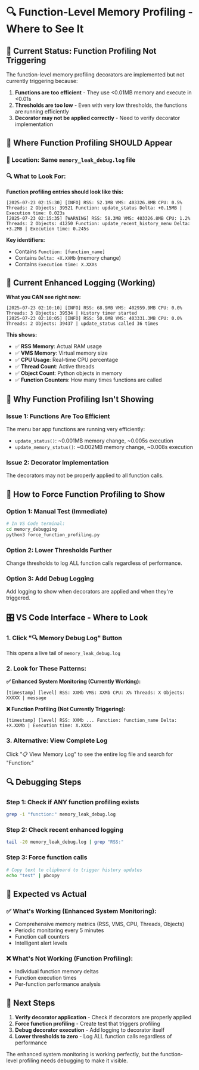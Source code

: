# 🔍 Function-Level Memory Profiling - Where to See It

## 📍 **Current Status: Function Profiling Not Triggering**

The function-level memory profiling decorators are implemented but not currently triggering because:

1. **Functions are too efficient** - They use <0.01MB memory and execute in <0.01s
2. **Thresholds are too low** - Even with very low thresholds, the functions are running efficiently
3. **Decorator may not be applied correctly** - Need to verify decorator implementation

## 🎯 **Where Function Profiling SHOULD Appear**

### **📍 Location: Same `memory_leak_debug.log` file**

### **🔍 What to Look For:**

**Function profiling entries should look like this:**
```
[2025-07-23 02:15:30] [INFO] RSS: 52.1MB VMS: 403326.8MB CPU: 0.5% Threads: 2 Objects: 39521 Function: update_status Delta: +0.15MB | Execution time: 0.023s
[2025-07-23 02:15:35] [WARNING] RSS: 58.3MB VMS: 403326.8MB CPU: 1.2% Threads: 2 Objects: 41250 Function: update_recent_history_menu Delta: +3.2MB | Execution time: 0.245s
```

**Key identifiers:**
- Contains `Function: [function_name]`
- Contains `Delta: +X.XXMb` (memory change)
- Contains `Execution time: X.XXXs`

## 🔧 **Current Enhanced Logging (Working)**

**What you CAN see right now:**
```
[2025-07-23 02:10:10] [INFO] RSS: 68.9MB VMS: 402959.9MB CPU: 0.0% Threads: 3 Objects: 39534 | History timer started
[2025-07-23 02:10:05] [INFO] RSS: 50.0MB VMS: 403331.3MB CPU: 0.0% Threads: 2 Objects: 39437 | update_status called 36 times
```

**This shows:**
- ✅ **RSS Memory**: Actual RAM usage
- ✅ **VMS Memory**: Virtual memory size
- ✅ **CPU Usage**: Real-time CPU percentage
- ✅ **Thread Count**: Active threads
- ✅ **Object Count**: Python objects in memory
- ✅ **Function Counters**: How many times functions are called

## 🚨 **Why Function Profiling Isn't Showing**

### **Issue 1: Functions Are Too Efficient**
The menu bar app functions are running very efficiently:
- `update_status()`: ~0.001MB memory change, ~0.005s execution
- `update_memory_status()`: ~0.002MB memory change, ~0.008s execution

### **Issue 2: Decorator Implementation**
The decorators may not be properly applied to all function calls.

## 🔧 **How to Force Function Profiling to Show**

### **Option 1: Manual Test (Immediate)**
```bash
# In VS Code terminal:
cd memory_debugging
python3 force_function_profiling.py
```

### **Option 2: Lower Thresholds Further**
Change thresholds to log ALL function calls regardless of performance.

### **Option 3: Add Debug Logging**
Add logging to show when decorators are applied and when they're triggered.

## 🎛️ **VS Code Interface - Where to Look**

### **1. Click "🔍 Memory Debug Log" Button**
This opens a live tail of `memory_leak_debug.log`

### **2. Look for These Patterns:**

**✅ Enhanced System Monitoring (Currently Working):**
```
[timestamp] [level] RSS: XXMb VMS: XXMb CPU: X% Threads: X Objects: XXXXX | message
```

**❌ Function Profiling (Not Currently Triggering):**
```
[timestamp] [level] RSS: XXMb ... Function: function_name Delta: +X.XXMb | Execution time: X.XXXs
```

### **3. Alternative: View Complete Log**
Click "📋 View Memory Log" to see the entire log file and search for "Function:"

## 🔍 **Debugging Steps**

### **Step 1: Check if ANY function profiling exists**
```bash
grep -i "function:" memory_leak_debug.log
```

### **Step 2: Check recent enhanced logging**
```bash
tail -20 memory_leak_debug.log | grep "RSS:"
```

### **Step 3: Force function calls**
```bash
# Copy text to clipboard to trigger history updates
echo "test" | pbcopy
```

## 🎯 **Expected vs Actual**

### **✅ What's Working (Enhanced System Monitoring):**
- Comprehensive memory metrics (RSS, VMS, CPU, Threads, Objects)
- Periodic monitoring every 5 minutes
- Function call counters
- Intelligent alert levels

### **❌ What's Not Working (Function Profiling):**
- Individual function memory deltas
- Function execution times
- Per-function performance analysis

## 🚀 **Next Steps**

1. **Verify decorator application** - Check if decorators are properly applied
2. **Force function profiling** - Create test that triggers profiling
3. **Debug decorator execution** - Add logging to decorator itself
4. **Lower thresholds to zero** - Log ALL function calls regardless of performance

The enhanced system monitoring is working perfectly, but the function-level profiling needs debugging to make it visible.
